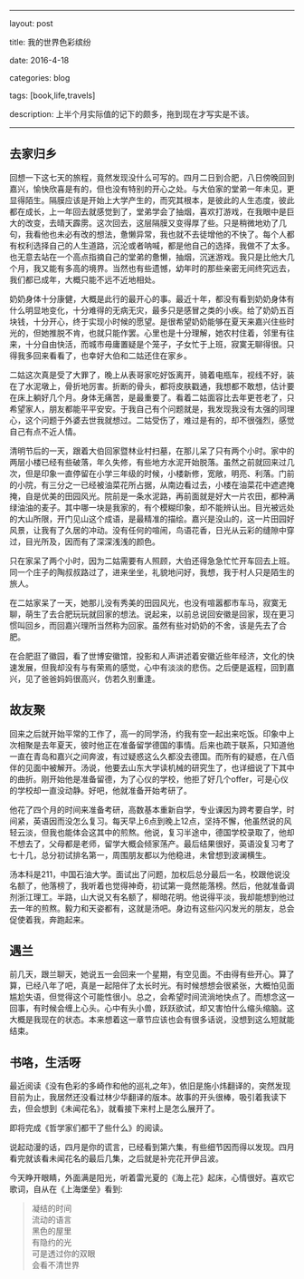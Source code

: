 ﻿---

layout: post 

title: 我的世界色彩缤纷

date: 2016-4-18

categories: blog
 
tags: [book,life,travels]

description: 上半个月实际值的记下的颇多，拖到现在才写实是不该。

---

## 去家归乡

回想一下这七天的旅程，竟然发现没什么可写的。四月二日到合肥，八日傍晚回到嘉兴，愉快欣喜是有的，但也没有特别的开心之处。与大伯家的堂弟一年未见，更显得陌生。隔膜应该是开始上大学产生的，而究其根本，是彼此的人生态度，彼此都在成长，上一年回去就感觉到了，堂弟学会了抽烟，喜欢打游戏，在我眼中是巨大的改变，去晴天霹雳。这次回去，这层隔膜又变得厚了些。只是稍微地劝了几句，我看他也未必有改的想法，惫懒异常，我也就不去徒增他的不快了。每个人都有权利选择自己的人生道路，沉沦或者呐喊，都是他自己的选择，我做不了太多。也无意去站在一个高点指摘自己的堂弟的惫懒，抽烟，沉迷游戏。我只是比他大几个月，我又能有多高的境界。当然也有些遗憾，幼年时的那些亲密无间终究远去，我们都已成年，大概只能不远不近地相处。

奶奶身体十分康健，大概是此行的最开心的事。最近十年，都没有看到奶奶身体有什么明显地变化，十分难得的无病无灾，最多只是感冒之类的小疾。给了奶奶五百块钱，十分开心，终于实现小时候的愿望。是很希望奶奶能够在夏天来嘉兴住些时光的，但她推脱不肯，也就只能作罢。心里也是十分理解，她农村住着，邻里有往来，十分自由快活，而城市毋庸置疑是个笼子，子女忙于上班，寂寞无聊得很。只得我多回来看看了，也幸好大伯和二姑还住在家乡。

二姑这次真是受了大罪了，晚上从表哥家吃好饭离开，骑着电瓶车，视线不好，装在了水泥墩上，骨折地厉害。折断的骨头，都将皮肤戳通，我想都不敢想，估计要在床上躺好几个月。身体无痛苦，是最重要了。看着二姑面容比去年更苍老了，只希望家人，朋友都能平平安安。于我自己有个问题就是，我发现我没有太强的同理心，这个问题于外婆去世我就想过。二姑受伤了，难过是有的，却不很强烈，感觉自己有点不近人情。

清明节后的一天，跟着大伯回家暨林业村扫墓，在那儿呆了只有两个小时。家中的两层小楼已经有些破落，年久失修，有些地方水泥开始脱落。虽然之前就回来过几次，但是印象一直停留在小学三年级的时候，小楼新修，宽敞，明亮、利落。门前的小院，有三分之一已经被油菜花所占据，从南边看过去，小楼在油菜花中遮遮掩掩，自是优美的田园风光。院前是一条水泥路，再前面就是好大一片农田，都种满绿油油的麦子。其中哪一块是我家的，有个模糊印象，却不能辨认出。目光被远处的大山所限，开门见山这个成语，是最精准的描绘。嘉兴是没山的，这一片田园好风景，让我有了久居的冲动。没有任何的喧闹，鸟语花香，日光从云彩的缝隙中穿过，目光所及，因而有了深深浅浅的颜色。
 
只在家呆了两个小时，因为二姑需要有人照顾，大伯还得急急忙忙开车回去上班。同一个庄子的陶叔叔路过了，进来坐坐，礼貌地问好，我想，我于村人只是陌生的旅人。

在二姑家呆了一天，她那儿没有秀美的田园风光，也没有喧嚣都市车马，寂寞无聊，萌生了去合肥玩玩就回家的想法。说起来，以前总说回安徽是回家，现在更习惯叫回乡，而回嘉兴理所当然称为回家。虽然有些对奶奶的不舍，该是先去了合肥。

在合肥逛了徽园，看了世博安徽馆，投影和人声讲述着安徽近些年经济，文化的快速发展，但我却没有与有荣焉的感觉，心中有淡淡的悲伤。之后便是返程，回到嘉兴，见了爸爸妈妈很高兴，仿若久别重逢。

##  故友聚

回来之后就开始平常的工作了，高一的同学汤，约我有空一起出来吃饭。印象中上次相聚是去年夏天，彼时他正在准备留学德国的事情。后来也疏于联系，只知道他一直在青岛和嘉兴之间奔波，有过疑惑这么久都没去德国。而所有的疑惑，在八佰伴的见面中被解开。汤说，他要去山东大学读机械的研究生了，也详细说了下其中的曲折。刚开始他是准备留德，为了心仪的学校，他拒了好几个offer，可是心仪的学校却一直没动静。好吧，他就准备开始考研了。

他花了四个月的时间来准备考研，高数基本重新自学，专业课因为跨考要自学，时间紧，英语因而没怎么复习。每天早上6点到晚上12点，坚持不懈，他虽然说的风轻云淡，但我也能体会这其中的煎熬。他说，复习半途中，德国学校录取了，他却不想去了，父母都是老师，留学大概会倾家荡产。最后结果很好，英语没复习考了七十几，总分初试排名第一，周围朋友都以为他稳进，未曾想到波澜横生。
 
汤本科是211，中国石油大学。面试出了问题，加权后总分最后一名，校跟他说没名额了，他落榜了，我听着也觉得神奇，初试第一竟然能落榜。然后，他就准备调剂浙江理工。半路，山大说又有名额了，柳暗花明。他说得平淡，我却能想到他过去一年的煎熬。毅力和天姿都有，这就是汤吧。身边有这些闪闪发光的朋友，总会促使着我，奔跑起来。

## 遇兰

前几天，跟兰聊天，她说五一会回来一个星期，有空见面。不由得有些开心。算了算，已经八年了吧，真是一起陪伴了太长时光。有时候想想会很紧张，大概怕见面尴尬失语，但觉得这个可能性很小。总之，会希望时间流淌地快点了。而想念这一回事，有时候会缠上心头。心中有头小兽，跃跃欲试，却又害怕什么缩头缩脑。这大概是我现在的状态。本来想着这一章节应该也会有很多话说，没想到这么短就能结束。

## 书咯，生活呀

最近阅读《没有色彩的多崎作和他的巡礼之年》，依旧是施小炜翻译的，突然发现目前为止，我居然还没看过林少华翻译的版本。故事的开头很棒，吸引着我读下去，但会想到《未闻花名》，就看接下来村上是怎么展开了。

即将完成《哲学家们都干了些什么》的阅读。
 
说起动漫的话，四月是你的谎言，已经看到第六集，有些细节因而得以发现。四月看完就该看未闻花名的最后几集，之后就是补完花开伊吕波。

今天睁开眼睛，外面满是阳光，听着雷光夏的《海上花》起床，心情很好。喜欢它歌词，自从在《上海堡垒》看到:

>凝结的时间  
流动的语言  
黑色的屋里  
有隐约的光  
可是透过你的双眼  
会看不清世界




